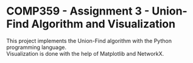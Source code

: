 # COMP359 - Assignment 3 - Union-Find Algorithm and Visualization
<p>This project implements the Union-Find algorithm with the Python programming language.<br>
Visualization is done with the help of Matplotlib and NetworkX.<br></p>